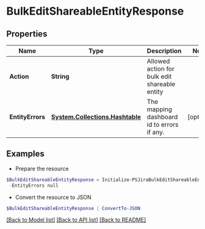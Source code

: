 # BulkEditShareableEntityResponse
## Properties

Name | Type | Description | Notes
------------ | ------------- | ------------- | -------------
**Action** | **String** | Allowed action for bulk edit shareable entity | 
**EntityErrors** | [**System.Collections.Hashtable**](BulkEditActionError.md) | The mapping dashboard id to errors if any. | [optional] 

## Examples

- Prepare the resource
```powershell
$BulkEditShareableEntityResponse = Initialize-PSJiraBulkEditShareableEntityResponse  -Action null `
 -EntityErrors null
```

- Convert the resource to JSON
```powershell
$BulkEditShareableEntityResponse | ConvertTo-JSON
```

[[Back to Model list]](../README.md#documentation-for-models) [[Back to API list]](../README.md#documentation-for-api-endpoints) [[Back to README]](../README.md)

